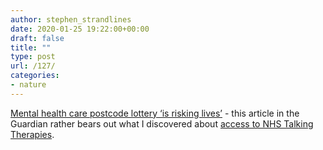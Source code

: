 ```yaml
---
author: stephen_strandlines
date: 2020-01-25 19:22:00+00:00
draft: false
title: ""
type: post
url: /127/
categories:
- nature
---
```


[Mental health care postcode lottery ‘is risking lives’](https://www.theguardian.com/society/2020/jan/25/mental-health-care-postcode-lottery-nhs-talking-therapies) - this article in the Guardian rather bears out what I discovered about [access to NHS Talking Therapies](https://www.strandlines.blog/2020/01/10/on-monday-i.html). 



